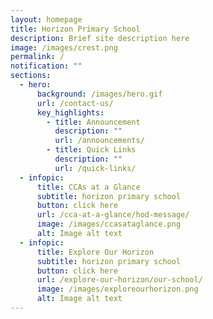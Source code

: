 ```yaml
---
layout: homepage
title: Horizon Primary School
description: Brief site description here
image: /images/crest.png
permalink: /
notification: ""
sections:
  - hero:
      background: /images/hero.gif
      url: /contact-us/
      key_highlights:
        - title: Announcement
          description: ""
          url: /announcements/
        - title: Quick Links
          description: ""
          url: /quick-links/
  - infopic:
      title: CCAs at a Glance
      subtitle: horizon primary school
      button: click here
      url: /cca-at-a-glance/hod-message/
      image: /images/ccasataglance.png
      alt: Image alt text
  - infopic:
      title: Explore Our Horizon
      subtitle: horizon primary school
      button: click here
      url: /explore-our-horizon/our-school/
      image: /images/exploreourhorizon.png
      alt: Image alt text
---
```

